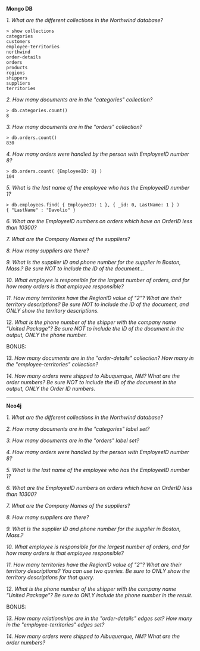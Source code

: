 **Mongo DB**

*1. What are the different collections in the Northwind database?*
```
> show collections
categories
customers
employee-territories
northwind
order-details
orders
products
regions
shippers
suppliers
territories
```
*2. How many documents are in the "categories" collection?*
```
> db.categories.count()
8
```
*3. How many documents are in the "orders" collection?*
```
> db.orders.count()
830
```
*4. How many orders were handled by the person with EmployeeID number 8?*
```
> db.orders.count( {EmployeeID: 8} )
104
```
*5. What is the last name of the employee who has the EmployeeID number 1?*
```
> db.employees.find( { EmployeeID: 1 }, { _id: 0, LastName: 1 } )
{ "LastName" : "Davolio" }
```
*6. What are the EmployeeID numbers on orders which have an OrderID less than 10300?*

*7. What are the Company Names of the suppliers?*

*8. How many suppliers are there?*

*9. What is the supplier ID and phone number for the supplier in Boston, Mass.? Be sure NOT to include the ID of the document...*

*10. What employee is responsible for the largest number of orders, and for how many orders is that employee responsible?*

*11. How many territories have the RegionID value of "2"?  What are their territory descriptions? Be sure NOT to include the ID of the document, and ONLY show the territory descriptions.*

*12. What is the phone number of the shipper with the company name "United Package"? Be sure NOT to include the ID of the document in the output, ONLY the phone number.*


BONUS:

*13. How many documents are in the "order-details" collection?  How many in the "employee-territories" collection?*

*14. How many orders were shipped to Albuquerque, NM?  What are the order numbers? Be sure NOT to include the ID of the document in the output, ONLY the Order ID numbers.*

------------
       
**Neo4j**

*1. What are the different collections in the Northwind database?*

*2. How many documents are in the "categories" label set?*

*3. How many documents are in the "orders" label set?*

*4. How many orders were handled by the person with EmployeeID number 8?*

*5. What is the last name of the employee who has the EmployeeID number 1?*

*6. What are the EmployeeID numbers on orders which have an OrderID less than 10300?*

*7. What are the Company Names of the suppliers?*

*8. How many suppliers are there?*

*9. What is the supplier ID and phone number for the supplier in Boston, Mass.?*

*10. What employee is responsible for the largest number of orders, and for how many orders is that employee responsible?*

*11. How many territories have the RegionID value of "2"?  What are their territory descriptions? You can use two queries.  Be sure to ONLY show the territory descriptions for that query.*

*12. What is the phone number of the shipper with the company name "United Package"? Be sure to ONLY include the phone number in the result.*


BONUS:

*13. How many relationships are in the "order-details" edges set?  How many in the "employee-territories" edges set?*

*14. How many orders were shipped to Albuquerque, NM?  What are the order numbers?*
            
